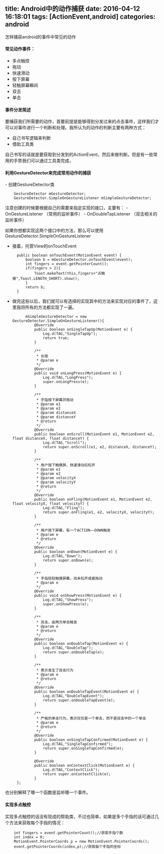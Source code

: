 title: Android中的动作捕获
date: 2016-04-12 16:18:01
tags: [ActionEvent,android]
categories: android
---
怎样捕获android的事件中常见的动作
<!--more-->

<h4>常见动作事件：</h4>

- 多点触控
- 拖动
- 快速滑动
- 按下屏幕
- 轻触屏幕瞬间
- 双击
- 单击

<h4>事件分发简述</h4>
要捕获我们所需要的动作，首要前提是能够得到分发过来的点击事件，这样我们才可以对事件进行一个判断和处理。我所认为的动作的判断主要有两种方式：

- 自己书写逻辑来判断
- 借助工具类

自己书写的话就是要获取到分发到的ActionEvent，然后来做判断。但是有一些常用的手势我们可以通过工具类完成，

<h4>利用GestureDetector来完成常用动作的捕获</h4>
- 创建GestureDetector类


		GestureDetector mGestureDetector;
		GestureDetector.SimpleOnGestureListener mSimpleGestureDetector;
注意创建的时候要根据自己的需要来指定实现的接口，主要有：
	- OnGestureListener （常用的监听事件）
	- OnDoubleTapListener （双击相关的监听事件）

如果你想都实现这两个接口中的方法，那么可以使用GestureDetector.SimpleOnGestureListener

- 接着，托管View的onTouchEvent

	    public boolean onTouchEvent(MotionEvent event) {
	        boolean b = mGestureDetector.onTouchEvent(event);
	        int fingers = event.getPointerCount();
	        if(fingers > 2){
	            Toast.makeText(this,fingers+"点触摸",Toast.LENGTH_SHORT).show();
	        }
	        return b;
	    }

- 做完这些以后，我们就可以有选择的实现其中的方法来实现对应的事件了，这里我将所有的方法都实现了一遍。

			mSimpleGestureDetector = new GestureDetector.SimpleOnGestureListener(){
	            @Override
	            public boolean onSingleTapUp(MotionEvent e) {
	                Log.d(TAG,"SingleTapUp");
	                return true;
	            }
	
	            /**
	             * 长按
	             * @param e
	             */
	            @Override
	            public void onLongPress(MotionEvent e) {
	                Log.d(TAG,"LongPress");
	                super.onLongPress(e);
	            }
	
	            /**
	             * 手指按下屏幕并拖动
	             * @param e1
	             * @param e2
	             * @param distanceX
	             * @param distanceY
	             * @return
	             */
	            @Override
	            public boolean onScroll(MotionEvent e1, MotionEvent e2, float distanceX, float distanceY) {
	                Log.d(TAG,"Scroll");
	                return super.onScroll(e1, e2, distanceX, distanceY);
	            }
	
	            /**
	             * 用户按下触摸屏，快速滑动后松开
	             * @param e1
	             * @param e2
	             * @param velocityX
	             * @param velocityY
	             * @return
	             */
	            @Override
	            public boolean onFling(MotionEvent e1, MotionEvent e2, float velocityX, float velocityY) {
	                Log.d(TAG,"Fling");
	                return super.onFling(e1, e2, velocityX, velocityY);
	            }
	
	            /**
	             * 用户按下屏幕，有一个ACTION——DOWN触发
	             * @param e
	             * @return
	             */
	            @Override
	            public boolean onDown(MotionEvent e) {
	                Log.d(TAG,"Down");
	                return super.onDown(e);
	            }
	
	            /**
	             * 手指轻轻触摸屏幕，尚未松开或者拖动
	             * @param e
	             */
	            @Override
	            public void onShowPress(MotionEvent e) {
	                Log.d(TAG,"ShowPress");
	                super.onShowPress(e);
	            }
	
	            /**
	             * 双击，由两次单击触发
	             * @param e
	             * @return
	             */
	            @Override
	            public boolean onDoubleTap(MotionEvent e) {
	                Log.d(TAG,"DoubleTap");
	                return super.onDoubleTap(e);
	            }
	
	            /**
	             * 表示发生了双击行为
	             * @param e
	             * @return
	             */
	            @Override
	            public boolean onDoubleTapEvent(MotionEvent e) {
	                Log.d(TAG,"DoubleTapEvent");
	                return super.onDoubleTapEvent(e);
	            }
	
	            /**
	             * 严格的单击行为，表示仅仅是一个单击，而不是双击中的一个单击
	             * @param e
	             * @return
	             */
	            @Override
	            public boolean onSingleTapConfirmed(MotionEvent e) {
	                Log.d(TAG,"SingleTapConfirmed");
	                return super.onSingleTapConfirmed(e);
	            }
	
	            @Override
	            public boolean onContextClick(MotionEvent e) {
	                Log.d(TAG,"ContextClick");
	                return super.onContextClick(e);
	            }
        };

也分别解释了哪一个函数是监听哪一个事件。
<h4>实现多点触控</h4>
实现多点触控的话没有现成的帮助类，不过也简单，如果是多个手指的话可通过几个方法来获取每个手指的情况：

   		int fingers = event.getPointerCount();//获取手指个数	
        int index = 0;
        MotionEvent.PointerCoords p = new MotionEvent.PointerCoords();
        event.getPointerCoords(index,p);//获取每个手指的坐标
